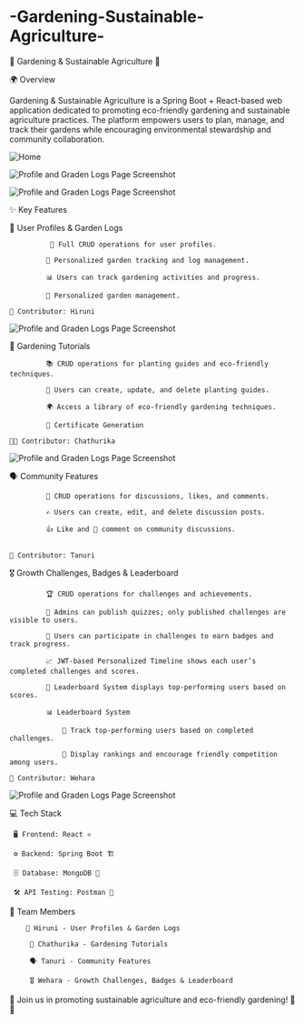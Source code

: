 # -Gardening-Sustainable-Agriculture-
🌱 Gardening & Sustainable Agriculture 🌿

🌍 Overview

Gardening & Sustainable Agriculture is a Spring Boot + React-based web application dedicated to promoting eco-friendly gardening and sustainable agriculture practices. The platform empowers users to plan, manage, and track their gardens while encouraging environmental stewardship and community collaboration.

 ![Home](frontend/src/assets/about.png)

 ![Profile and Graden Logs Page Screenshot](frontend/src/assets/about.png)

 ![Profile and Graden Logs Page Screenshot](frontend/src/assets/contact.png)

✨ Key Features

🌾 User Profiles & Garden Logs

              📝 Full CRUD operations for user profiles.

             🌿 Personalized garden tracking and log management.

             📊 Users can track gardening activities and progress.

             🌿 Personalized garden management.

    👤 Contributor: Hiruni
![Profile and Graden Logs Page Screenshot](frontend/src/assets/loginImage.png)
    

📖 Gardening Tutorials

             📚 CRUD operations for planting guides and eco-friendly techniques.

             🌱 Users can create, update, and delete planting guides.

             🌍 Access a library of eco-friendly gardening techniques.

             📜 Certificate Generation

    👩‍🏫 Contributor: Chathurika
  ![Profile and Graden Logs Page Screenshot](frontend/src/assets/tutorialImage.png)

🗣️ Community Features

             💬 CRUD operations for discussions, likes, and comments.

             ✍️ Users can create, edit, and delete discussion posts.

             👍 Like and 💬 comment on community discussions.

             
    👥 Contributor: Tanuri

🎖️ Growth Challenges, Badges & Leaderboard

             🏆 CRUD operations for challenges and achievements.

             🧩 Admins can publish quizzes; only published challenges are visible to users.

             🎯 Users can participate in challenges to earn badges and track progress.

             📈 JWT-based Personalized Timeline shows each user’s completed challenges and scores.

             🥇 Leaderboard System displays top-performing users based on scores.

             📊 Leaderboard System 

                 🏅 Track top-performing users based on completed challenges.

                 📢 Display rankings and encourage friendly competition among users.

    🥇 Contributor: Wehara
  ![Profile and Graden Logs Page Screenshot](frontend/src/assets/quizImage.png)


💻 Tech Stack

     🖥 Frontend: React ⚛️

     ⚙️ Backend: Spring Boot 🏗️

     🗄 Database: MongoDB 🍃

     🛠 API Testing: Postman 📮


👥 Team Members

        🌾 Hiruni - User Profiles & Garden Logs

         📖 Chathurika - Gardening Tutorials

         🗣️ Tanuri - Community Features

         🎖️ Wehara - Growth Challenges, Badges & Leaderboard

         

🌿 Join us in promoting sustainable agriculture and eco-friendly gardening! 🌱💚
